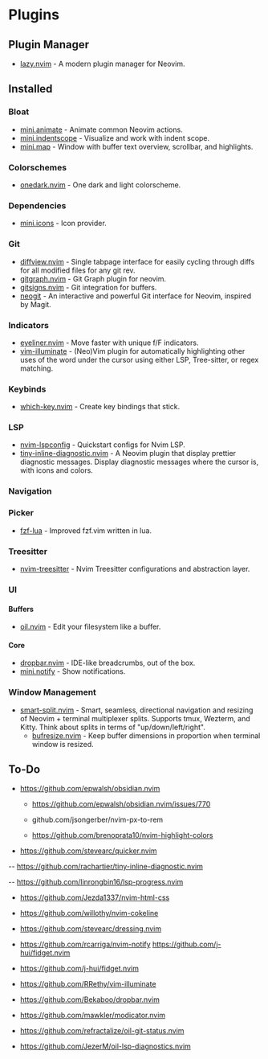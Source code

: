 # Plugins

## Plugin Manager

- [lazy.nvim](https://github.com/folke/lazy.nvim) - A modern plugin manager for Neovim.

## Installed

### Bloat

- [mini.animate](https://github.com/echasnovski/mini.nvim/blob/main/readmes/mini-animate.md) - Animate common Neovim actions.
- [mini.indentscope](https://github.com/echasnovski/mini.nvim/blob/main/readmes/mini-indentscope.md) - Visualize and work with indent scope.
- [mini.map](https://github.com/echasnovski/mini.map) - Window with buffer text overview, scrollbar, and highlights.

### Colorschemes

- [onedark.nvim](https://github.com/navarasu/onedark.nvim) - One dark and light colorscheme.


### Dependencies

- [mini.icons](https://github.com/echasnovski/mini.icons) - Icon provider.

### Git

- [diffview.nvim](https://github.com/sindrets/diffview.nvim) - Single tabpage interface for easily cycling through diffs for all modified files for any git rev.
- [gitgraph.nvim](https://github.com/isakbm/gitgraph.nvim) - Git Graph plugin for neovim.
- [gitsigns.nvim](https://github.com/lewis6991/gitsigns.nvim) - Git integration for buffers.
- [neogit](https://github.com/NeogitOrg/neogit) - An interactive and powerful Git interface for Neovim, inspired by Magit.

### Indicators

- [eyeliner.nvim](https://github.com/jinh0/eyeliner.nvim) - Move faster with unique f/F indicators.
- [vim-illuminate](https://github.com/RRethy/vim-illuminate) - (Neo)Vim plugin for automatically highlighting other uses of the word under the cursor using either LSP, Tree-sitter, or regex matching.

### Keybinds

- [which-key.nvim](https://github.com/folke/which-key.nvim) - Create key bindings that stick.

### LSP

- [nvim-lspconfig](https://github.com/neovim/nvim-lspconfig) - Quickstart configs for Nvim LSP.
- [tiny-inline-diagnostic.nvim](https://github.com/rachartier/tiny-inline-diagnostic.nvim) - A Neovim plugin that display prettier diagnostic messages. Display diagnostic messages where the cursor is, with icons and colors.

### Navigation

### Picker

- [fzf-lua](https://github.com/ibhagwan/fzf-lua) - Improved fzf.vim written in lua.

### Treesitter

- [nvim-treesitter](https://github.com/nvim-treesitter/nvim-treesitter) - Nvim Treesitter configurations and abstraction layer.

### UI

#### Buffers

- [oil.nvim](https://github.com/stevearc/oil.nvim) - Edit your filesystem like a buffer.

#### Core

- [dropbar.nvim](https://github.com/Bekaboo/dropbar.nvim) - IDE-like breadcrumbs, out of the box.
- [mini.notify](https://github.com/echasnovski/mini.nvim/blob/main/readmes/mini-notify.md) - Show notifications.

### Window Management

- [smart-split.nvim](https://github.com/mrjones2014/smart-splits.nvim) - Smart, seamless, directional navigation and resizing of Neovim + terminal multiplexer splits. Supports tmux, Wezterm, and Kitty. Think about splits in terms of "up/down/left/right".
    - [bufresize.nvim](https://github.com/kwkarlwang/bufresize.nvim) - Keep buffer dimensions in proportion when terminal window is resized.

## To-Do

- https://github.com/epwalsh/obsidian.nvim
    - https://github.com/epwalsh/obsidian.nvim/issues/770

    - github.com/jsongerber/nvim-px-to-rem
    - https://github.com/brenoprata10/nvim-highlight-colors

- https://github.com/stevearc/quicker.nvim

-- https://github.com/rachartier/tiny-inline-diagnostic.nvim

-- https://github.com/linrongbin16/lsp-progress.nvim

- https://github.com/Jezda1337/nvim-html-css
- https://github.com/willothy/nvim-cokeline
- https://github.com/stevearc/dressing.nvim
- https://github.com/rcarriga/nvim-notify
https://github.com/j-hui/fidget.nvim
- https://github.com/j-hui/fidget.nvim
- https://github.com/RRethy/vim-illuminate
- https://github.com/Bekaboo/dropbar.nvim
- https://github.com/mawkler/modicator.nvim

- https://github.com/refractalize/oil-git-status.nvim
- https://github.com/JezerM/oil-lsp-diagnostics.nvim
